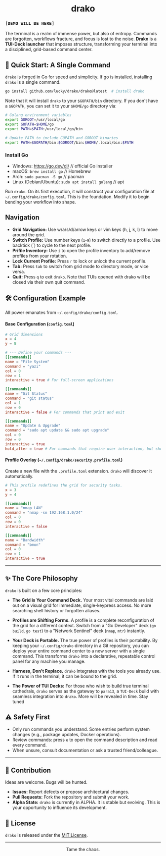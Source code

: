 <div align="center">

# drako 


</div>


### `[DEMO WILL BE HERE]`

The terminal is a realm of immense power, but also of entropy. Commands are forgotten, workflows fracture, and focus is lost to the noise. **Drako** is a **TUI-Deck launcher** that imposes structure, transforming your terminal into a disciplined, grid-based command center.


## 🚀 Quick Start: A Single Command

`drako` is forged in Go for speed and simplicity. If go is installed, installing `drako` is a single command.

```bash
go install github.com/lucky/drako/drako@latest  # install drako
```

Note that it will install `drako` to your `$GOPATH/bin` directory. If you don't have a `$GOPATH`, you can set it to your `$HOME/go` directory via:

```bash
# Golang environment variables
export GOROOT=/usr/local/go
export GOPATH=$HOME/go
export PATH=$PATH:/usr/local/go/bin

# Update PATH to include GOPATH and GOROOT binaries
export PATH=$GOPATH/bin:$GOROOT/bin:$HOME/.local/bin:$PATH

```

### Install Go

- Windows: https://go.dev/dl/ // official Go installer
- macOS: `brew install go` // Homebrew
- Arch: `sudo pacman -S go` // pacman
- Linux (Debian/Ubuntu): `sudo apt install golang` // apt


Run `drako`. On its first execution, it will construct your configuration file at `~/.config/drako/config.toml`. This is the foundation. Modify it to begin bending your workflow into shape.


## Navigation

- **Grid Navigation:** Use w/a/s/d/arrow keys or vim keys (h, j, k, l) to move around the grid. 
- **Switch Profile:** Use number keys (`1`-`9`) to switch directly to a profile. Use backtick (`) to cycle to the next profile.
- **Prifile Inventory:** Use `i` to open the profile inventory to add/remove profiles from your rotation.
- **Lock Current Profile:** Press `r` to lock or unlock the current profile.
- **Tab:** Press `tab` to switch from grid mode to directory mode, or vice versa.
- **Quit:** Press `q` to exit `drako`. Note that TUIs opened with drako will be closed via their own quit command.




## 🛠️ Configuration Example

All power emanates from `~/.config/drako/config.toml`.

#### Base Configuration (`config.toml`)

```toml
# Grid dimensions
x = 4
y = 8

# --- Define your commands ---
[[commands]]
name = "File System"
command = "yazi"
col = 0
row = 1
interactive = true # For full-screen applications

[[commands]]
name = "Git Status"
command = "git status"
col = 1
row = 0
interactive = false # For commands that print and exit

[[commands]]
name = "Update & Upgrade"
command = "sudo apt update && sudo apt upgrade"
col = 0
row = 0
interactive = true
hold_after = true # For commands that require user interaction, but should not automatically exit


```

#### Profile Overlay (`~/.config/drako/security.profile.toml`)

Create a new file with the `.profile.toml` extension. `drako` will discover it automatically.

```toml
# This profile redefines the grid for security tasks.
x = 3
y = 4

[[commands]]
name = "nmap LAN"
command = "nmap -sn 192.168.1.0/24"
col = 0
row = 0
interactive = false

[[commands]]
name = "Bandwidth"
command = "bmon"
col = 0
row = 1
interactive = true
```

---

## ✨ The Core Philosophy

`drako` is built on a few core principles:

-   **The Grid is Your Command Deck.** Your most vital commands are laid out on a visual grid for immediate, single-keypress access. No more searching shell history or forgotten aliases.

-   **Profiles are Shifting Forms.** A profile is a complete reconfiguration of the grid for a different context. Switch from a "Go Developer" deck (`go build`, `go test`) to a "Network Sentinel" deck (`nmap`, `mtr`) instantly.

-   **Your Deck is Portable.** The true power of profiles is their portability. By keeping your `~/.config/drako` directory in a Git repository, you can deploy your entire command center to a new server with a single command. This transforms `drako` into a declarative, repeatable control panel for any machine you manage.

-   **Harness, Don't Replace.** `drako` integrates with the tools you already use. If it runs in the terminal, it can be bound to the grid.

-   **The Power of TUI Decks:** For those who wish to build true terminal cathedrals, `drako` serves as the gateway to `para13`, a `TUI-Deck` build with seamless integration into `drako`. More will be revealed in time. Stay tuned


## ⚠️ Safety First

- Only run commands you understand. Some entries perform system changes (e.g., package updates, Docker operations).
- Review commands: press `e` to open the command description and read every command.
- When unsure, consult documentation or ask a trusted friend/colleague.

---

## 🤝 Contribution

Ideas are welcome. Bugs will be hunted.
-   **Issues:** Report defects or propose architectural changes.
-   **Pull Requests:** Fork the repository and submit your work.
-   **Alpha State:** `drako` is currently in ALPHA. It is stable but evolving. This is your opportunity to influence its development.


## 📜 License

`drako` is released under the [MIT License](LICENSE).

---
<div align="center">

Tame the chaos.

</div>